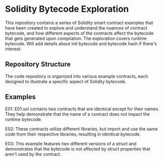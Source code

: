 # Solidity Bytecode Exploration

This repository contains a series of Solidity smart contract examples that have been created to explore and understand the nuances of contract bytecode, and how different aspects of the contracts affect the bytecode that gets generated upon compilation. The exploration covers runtime bytecode. Will add details about init bytecode and bytecode hash if there's interest.

## Repository Structure

The code repository is organized into various example contracts, each designed to illustrate a specific aspect of Solidity bytecode.

## Examples

E01: E01.sol contains two contracts that are identical except for their names. They help demonstrate that the name of a contract does not impact the runtime bytecode.

E02: These contracts utilize different libraries, but import and use the same code from their respective libraries, resulting in identical bytecode.

E03: This example features two different versions of a struct and demonstrates that the bytecode is not affected by struct properties that aren't used by the contract.

